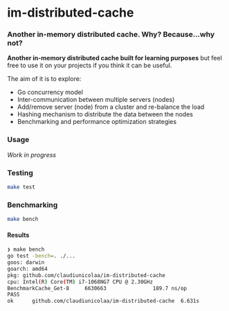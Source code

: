 # im-distributed-**cache**
### Another in-memory distributed cache. Why? Because...why not?

**Another in-memory distributed cache built for learning purposes** but feel free to use it on your projects if you think it can be useful.

The aim of it is to explore: 
- Go concurrency model
- Inter-communication between multiple servers (nodes)
- Add/remove server (node) from a cluster and re-balance the load
- Hashing mechanism to distribute the data between the nodes
- Benchmarking and performance optimization strategies

### Usage

*Work in progress*

### Testing

```bash
make test
```

### Benchmarking

```bash
make bench
```

#### Results
```bash
❯ make bench
go test -bench=. ./...
goos: darwin
goarch: amd64
pkg: github.com/claudiunicolaa/im-distributed-cache
cpu: Intel(R) Core(TM) i7-1068NG7 CPU @ 2.30GHz
BenchmarkCache_Get-8     6630663               189.7 ns/op
PASS
ok      github.com/claudiunicolaa/im-distributed-cache  6.631s
```
